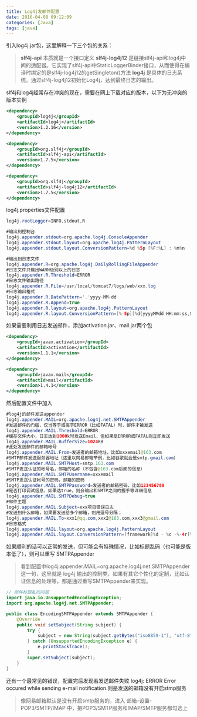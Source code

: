 ```yaml
---
title: Log4j发邮件配置
date: 2016-04-08 09:12:09
categories: [Java]
tags: [java]
---
```

引入log4j.jar包，这里解释一下三个包的关系：
>**slf4j-api** 本质就是一个接口定义
**slf4j-log4j12** 是链接slf4j-api和log4j中间的适配器。它实现了slf4j-api中StaticLoggerBinder接口，从而使得在编译时绑定的是slf4j-log4j12的getSingleton()方法
**log4j** 是具体的日志系统。通过slf4j-log4j12初始化Log4j，达到最终日志的输出。

slf4j和log4j经常存在冲突的现在，需要在网上下载对应的版本，以下为无冲突的版本实例
```XML
<dependency>
	<groupId>log4j</groupId>
	<artifactId>log4j</artifactId>
	<version>1.2.16</version>
</dependency>

<dependency>
	<groupId>org.slf4j</groupId>
	<artifactId>slf4j-api</artifactId>
	<version>1.7.5</version>
</dependency>

<dependency>
	<groupId>org.slf4j</groupId>
	<artifactId>slf4j-log4j12</artifactId>
	<version>1.7.5</version>
</dependency>
```
log4j.properties文件配置
```Java
log4j.rootLogger=INFO,stdout,R

#输出到控制台
log4j.appender.stdout=org.apache.log4j.ConsoleAppender
log4j.appender.stdout.layout=org.apache.log4j.PatternLayout
log4j.appender.stdout.layout.ConversionPattern=%d %5p [%F:%L] : %m%n

#输出到日志文件
log4j.appender.R=org.apache.log4j.DailyRollingFileAppender
#日志文件只输出WARN级别以上的日志
log4j.appender.R.Threshold=ERROR
#日志文件输出路径
log4j.appender.R.File=/usr/local/tomcat7/logs/web/xxx.log
#日志输出格式
log4j.appender.R.DatePattern='.'yyyy-MM-dd
log4j.appender.R.Append=true
log4j.appender.R.layout=org.apache.log4j.PatternLayout
log4j.appender.R.layout.ConversionPattern=[%-5p][%d{yyyyMMdd HH:mm:ss,SSS}][%C{1}:%L] %m%n
```
如果需要利用日志发送邮件，添加activation.jar、mail.jar两个包
```XML
<dependency>
	<groupId>javax.activation</groupId>
	<artifactId>activation</artifactId>
	<version>1.1.1</version>
</dependency>

<dependency>
	<groupId>javax.mail</groupId>
	<artifactId>mail</artifactId>
	<version>1.4.1</version>
</dependency>
```
然后配置文件中加入
```Java
#log4j的邮件发送appender
log4j.appender.MAIL=org.apache.log4j.net.SMTPAppender
#发送邮件的门槛，仅当等于或高于ERROR（比如FATAL）时，邮件才被发送
log4j.appender.MAIL.Threshold=ERROR
#缓存文件大小，日志达到1000k时发送Email，但如果是ERROR或FATAL则立即发送  
log4j.appender.MAIL.BufferSize=1024KB
#此处发送邮件的邮箱帐号
log4j.appender.MAIL.From=发送者的邮箱地址，比如xxxemail@163.com
#SMTP邮件发送服务器地址（这里以网易邮箱举例，比如谷歌就会是smtp.gmail.com）
log4j.appender.MAIL.SMTPHost=smtp.163.com
#SMTP发送认证的帐号名，邮箱的名称（不包含@163.com后面的信息）
log4j.appender.MAIL.SMTPUsername=xxxemail
#SMTP发送认证帐号的密码，邮箱的密码
log4j.appender.MAIL.SMTPPassword=发送者的邮箱密码，比如123456789
#是否打印调试信息，如果选true，则会输出和SMTP之间的握手等详细信息
log4j.appender.MAIL.SMTPDebug=true
#邮件主题
log4j.appender.MAIL.Subject=xxx项目错误日志
#发送到什么邮箱，如果要发送给多个邮箱，则用逗号分隔； 
log4j.appender.MAIL.To=xxx1@qq.com,xxx2@163.com,xxx3@gmail.com
#日志格式
log4j.appender.MAIL.layout=org.apache.log4j.PatternLayout
log4j.appender.MAIL.layout.ConversionPattern=[framework]%d - %c -%-4r[%t]%-5p %c %x -%m%n
```
如果顺利的话可以正常的发送，但可能会有特殊情况，比如标题乱码（也可能是版本低了），则可以重写 SMTPAppender 
> 看到配置中log4j.appender.MAIL=org.apache.log4j.net.SMTPAppender这一句，这里就是 log4j 输出的控制类，如果有其它个性化的定制，比如认证信息的处理等，都是通过重写SMTPAppender来实现。
```Java
// 邮件标题乱码问题
import java.io.UnsupportedEncodingException;
import org.apache.log4j.net.SMTPAppender;

public class EncodingSMTPAppender extends SMTPAppender {
	@Override
	public void setSubject(String subject) {
		try {
			subject = new String(subject.getBytes("iso8859-1"), "utf-8");
		} catch (UnsupportedEncodingException e) {
			e.printStackTrace();
		}
		super.setSubject(subject);
	}	
}
```
还有一个最常见的错误，配置完后发现若发送邮件失败 log4j: ERROR Error occured while sending e-mail notification.则是发送的邮箱没有开启stmp服务
> 像网易邮箱默认是没有开启smtp服务的，进入 邮箱-设置-POP3/SMTP/IMAP 中，把POP3/SMTP服务和IMAP/SMTP服务都勾选上